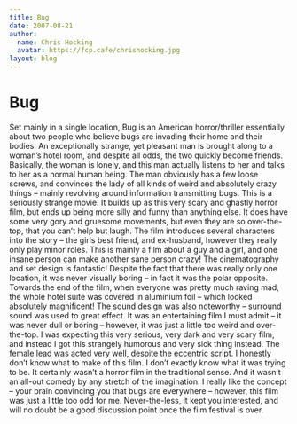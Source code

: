 ```yaml
---
title: Bug
date: 2007-08-21
author:
  name: Chris Hocking
  avatar: https://fcp.cafe/chrishocking.jpg
layout: blog
---
```

# Bug

Set mainly in a single location, Bug is an American horror/thriller essentially about two people who believe bugs are invading their home and their bodies. An exceptionally strange, yet pleasant man is brought along to a woman’s hotel room, and despite all odds, the two quickly become friends. Basically, the woman is lonely, and this man actually listens to her and talks to her as a normal human being. The man obviously has a few loose screws, and convinces the lady of all kinds of weird and absolutely crazy things – mainly revolving around information transmitting bugs. This is a seriously strange movie. It builds up as this very scary and ghastly horror film, but ends up being more silly and funny than anything else. It does have some very gory and gruesome movements, but even they are so over-the-top, that you can’t help but laugh. The film introduces several characters into the story – the girls best friend, and ex-husband, however they really only play minor roles. This is mainly a film about a guy and a girl, and one insane person can make another sane person crazy! The cinematography and set design is fantastic! Despite the fact that there was really only one location, it was never visually boring – in fact it was the polar opposite. Towards the end of the film, when everyone was pretty much raving mad, the whole hotel suite was covered in aluminium foil – which looked absolutely magnificent! The sound design was also noteworthy – surround sound was used to great effect. It was an entertaining film I must admit – it was never dull or boring – however, it was just a little too weird and over-the-top. I was expecting this very serious, very dark and very scary film, and instead I got this strangely humorous and very sick thing instead. The female lead was acted very well, despite the eccentric script. I honestly don’t know what to make of this film. I don’t exactly know what it was trying to be. It certainly wasn’t a horror film in the traditional sense. And it wasn’t an all-out comedy by any stretch of the imagination. I really like the concept – your brain convincing you that bugs are everywhere – however, this film was just a little too odd for me. Never-the-less, it kept you interested, and will no doubt be a good discussion point once the film festival is over.